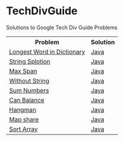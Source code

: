 # TechDivGuide
Solutions to Google Tech Div Guide Problems

<table>
  <tr>
    <th>Problem</th>
    <th>Solution</th>
  </tr>
  
  <tr>
  <td><a href = "https://techdevguide.withgoogle.com/paths/foundational/find-longest-word-in-dictionary-that-subsequence-of-given-string#!">Longest Word in Dictionary</a></td>
  <td><a href = "https://github.com/Nipuni-Wimangsa/TechDivGuide/tree/main/Foundations%20of%20Programming/Longest%20word%20in%20dictionary">Java</a></td>
  </tr>
  
  <tr>
  <td><a href = "https://codingbat.com/prob/p117334">String Splotion</a></td>
  <td><a href = "https://github.com/Nipuni-Wimangsa/TechDivGuide/blob/main/Foundations%20of%20Programming/String%20Splotion/Solution.java">Java</a></td>
  </tr>
  
  <tr>
  <td><a href = "https://codingbat.com/prob/p189576">Max Span</a></td>
  <td><a href = "https://github.com/Nipuni-Wimangsa/TechDivGuide/blob/main/Foundations%20of%20Programming/Max%20Span/Solution.java">Java</a></td>
  </tr>
  
  <tr>
  <td><a href = "https://codingbat.com/prob/p192570">Without String</a></td>
  <td><a href = "https://github.com/Nipuni-Wimangsa/TechDivGuide/blob/main/Foundations%20of%20Programming/WithoutString/withoutString.java">Java</a></td>
  </tr>
  
  <tr>
  <td><a href = "https://codingbat.com/prob/p121193">Sum Numbers</a></td>
  <td><a href = "https://github.com/Nipuni-Wimangsa/TechDivGuide/blob/main/Foundations%20of%20Programming/SumNumbers.java">Java</a></td>
  </tr>
  
  <tr>
  <td><a href = "https://codingbat.com/prob/p158767">Can Balance</a></td>
  <td><a href = "https://github.com/Nipuni-Wimangsa/TechDivGuide/blob/main/Foundations%20of%20Programming/CanBalance.java">Java</a></td>
  </tr>
  
  <tr>
  <td><a href = "https://web.stanford.edu/class/archive/cs/cs106a/cs106a.1124/handouts/200%20Assignment%204.pdf">Hangman</a></td>
  <td><a href = "https://github.com/Nipuni-Wimangsa/TechDivGuide/tree/main/Foundations%20of%20Programming/Hangman">Java</a></td>
  </tr>
  
  <tr>
  <td><a href = "https://codingbat.com/prob/p148813">Map share</a></td>
  <td><a href = "https://github.com/Nipuni-Wimangsa/TechDivGuide/blob/main/Foundations%20of%20Programming/Mapshare.java">Java</a></td>
  </tr>
  
  <tr>
  <td><a href = "https://codingbat.com/prob/p262890">Sort Array</a></td>
  <td><a href = "https://github.com/Nipuni-Wimangsa/TechDivGuide/blob/main/Foundations%20of%20Programming/SortingArray.java">Java</a></td>
  </tr>
 
  </table>
